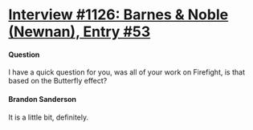 # [Interview #1126: Barnes & Noble (Newnan), Entry #53](https://www.theoryland.com/intvmain.php?i=1126#53)

#### Question

I have a quick question for you, was all of your work on Firefight, is that based on the Butterfly effect?

#### Brandon Sanderson

It is a little bit, definitely.

